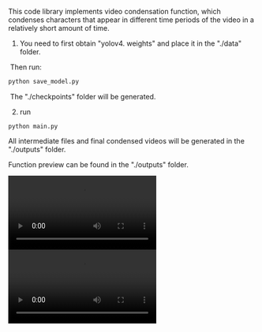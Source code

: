 This code library implements video condensation function, which condenses characters that appear in different time periods of the video in a relatively short amount of time.


1. You need to first obtain "yolov4. weights" and place it in the "./data" folder.


​		Then run:

```bash
python save_model.py
```

​	The "./checkpoints" folder will be generated.

2. run

```
python main.py
```

All intermediate files and final condensed videos will be generated in the "./outputs" folder.

Function preview can be found in the "./outputs" folder.

<video src="./outputs/1-test.mp4"></video>
<video src="./outputs/3-demo_with_boxes.mp4"></video>

